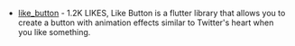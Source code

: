- [like_button](https://pub.dev/packages/like_button) - 1.2K LIKES, Like Button is a flutter library that allows you to create a button with animation effects similar to Twitter&#x27;s heart when you like something.
